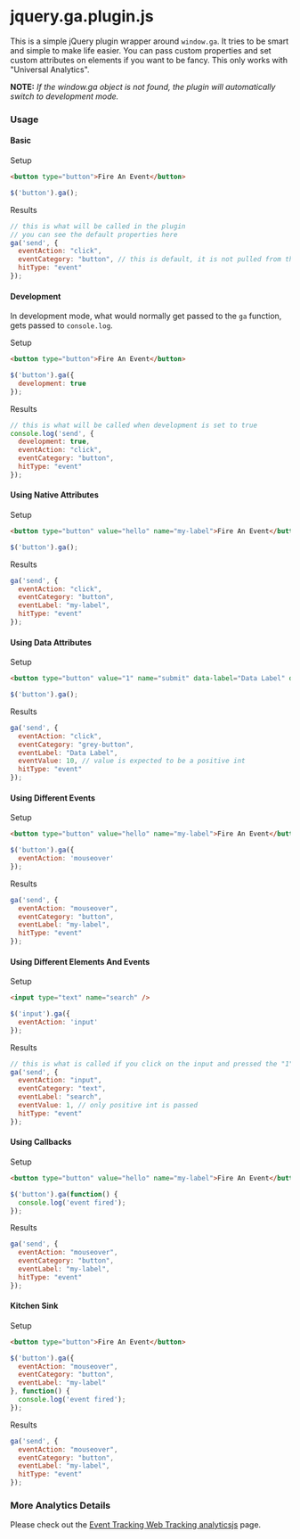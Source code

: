 jquery.ga.plugin.js
====================

This is a simple jQuery plugin wrapper around `window.ga`. It tries to be smart and simple to make life easier. You can pass custom properties and set custom attributes on elements if you want to be fancy. This only works with "Universal Analytics".

**NOTE:** *If the window.ga object is not found, the plugin will automatically switch to development mode.*

### Usage

#### Basic

Setup

```html
<button type="button">Fire An Event</button>
```

```javascript
$('button').ga();
```

Results

```javascript
// this is what will be called in the plugin
// you can see the default properties here
ga('send', {
  eventAction: "click",
  eventCategory: "button", // this is default, it is not pulled from the button type
  hitType: "event"
});
```

#### Development

In development mode, what would normally get passed to the `ga` function, gets passed to `console.log`.

Setup

```html
<button type="button">Fire An Event</button>
```

```javascript
$('button').ga({
  development: true
});
```

Results

```javascript
// this is what will be called when development is set to true
console.log('send', {
  development: true,
  eventAction: "click",
  eventCategory: "button",
  hitType: "event"
});
```

#### Using Native Attributes

Setup

```html
<button type="button" value="hello" name="my-label">Fire An Event</button>
```

```javascript
$('button').ga();
```

Results

```javascript
ga('send', {
  eventAction: "click",
  eventCategory: "button",
  eventLabel: "my-label",
  hitType: "event"
});
```

#### Using Data Attributes

Setup

```html
<button type="button" value="1" name="submit" data-label="Data Label" data-value="10" data-category="grey-button">Fire An Event</button>
```

```javascript
$('button').ga();
```

Results

```javascript
ga('send', {
  eventAction: "click",
  eventCategory: "grey-button",
  eventLabel: "Data Label",
  eventValue: 10, // value is expected to be a positive int
  hitType: "event"
});
```

#### Using Different Events

Setup

```html
<button type="button" value="hello" name="my-label">Fire An Event</button>
```

```javascript
$('button').ga({
  eventAction: 'mouseover'
});
```

Results

```javascript
ga('send', {
  eventAction: "mouseover",
  eventCategory: "button",
  eventLabel: "my-label",
  hitType: "event"
});
```

#### Using Different Elements And Events

Setup

```html
<input type="text" name="search" />
```

```javascript
$('input').ga({
  eventAction: 'input'
});
```

Results

```javascript
// this is what is called if you click on the input and pressed the "1" key
ga('send', {
  eventAction: "input",
  eventCategory: "text",
  eventLabel: "search",
  eventValue: 1, // only positive int is passed
  hitType: "event"
});
```

#### Using Callbacks

Setup

```html
<button type="button" value="hello" name="my-label">Fire An Event</button>
```

```javascript
$('button').ga(function() {
  console.log('event fired');
});
```

Results

```javascript
ga('send', {
  eventAction: "mouseover",
  eventCategory: "button",
  eventLabel: "my-label",
  hitType: "event"
});
```

#### Kitchen Sink

Setup

```html
<button type="button">Fire An Event</button>
```

```javascript
$('button').ga({
  eventAction: "mouseover",
  eventCategory: "button",
  eventLabel: "my-label"
}, function() {
  console.log('event fired');
});
```

Results

```javascript
ga('send', {
  eventAction: "mouseover",
  eventCategory: "button",
  eventLabel: "my-label",
  hitType: "event"
});
```

### More Analytics Details

Please check out the [
Event Tracking Web Tracking analyticsjs](https://developers.google.com/analytics/devguides/collection/analyticsjs/events) page.